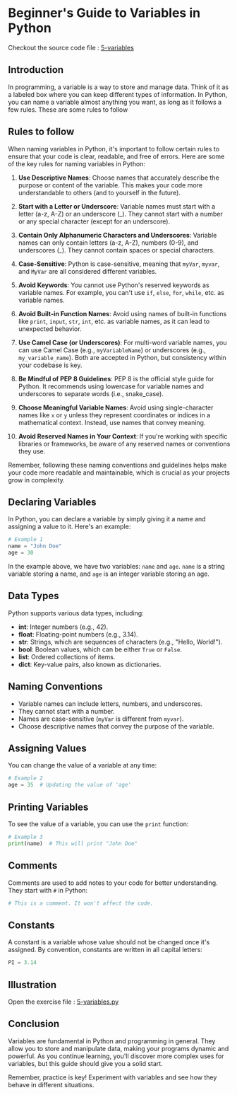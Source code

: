 # Beginner's Guide to Variables in Python

Checkout the source code file : [5-variables](https://github.com/hunterxcobby/Python-Projects/blob/main/lessons/exercises/5-variables.py)

## Introduction

In programming, a variable is a way to store and manage data. Think of it as a labeled box where you can keep different types of information. In Python, you can name a variable almost anything you want, as long as it follows a few rules. These are some rules to follow

## Rules to follow 

When naming variables in Python, it's important to follow certain rules to ensure that your code is clear, readable, and free of errors. Here are some of the key rules for naming variables in Python:

1. **Use Descriptive Names**: Choose names that accurately describe the purpose or content of the variable. This makes your code more understandable to others (and to yourself in the future).

2. **Start with a Letter or Underscore**: Variable names must start with a letter (a-z, A-Z) or an underscore (_). They cannot start with a number or any special character (except for an underscore).

3. **Contain Only Alphanumeric Characters and Underscores**: Variable names can only contain letters (a-z, A-Z), numbers (0-9), and underscores (_). They cannot contain spaces or special characters.

4. **Case-Sensitive**: Python is case-sensitive, meaning that `myVar`, `myvar`, and `MyVar` are all considered different variables.

5. **Avoid Keywords**: You cannot use Python's reserved keywords as variable names. For example, you can't use `if`, `else`, `for`, `while`, etc. as variable names.

6. **Avoid Built-in Function Names**: Avoid using names of built-in functions like `print`, `input`, `str`, `int`, etc. as variable names, as it can lead to unexpected behavior.

7. **Use Camel Case (or Underscores)**: For multi-word variable names, you can use Camel Case (e.g., `myVariableName`) or underscores (e.g., `my_variable_name`). Both are accepted in Python, but consistency within your codebase is key.

8. **Be Mindful of PEP 8 Guidelines**: PEP 8 is the official style guide for Python. It recommends using lowercase for variable names and underscores to separate words (i.e., snake_case).

9. **Choose Meaningful Variable Names**: Avoid using single-character names like `x` or `y` unless they represent coordinates or indices in a mathematical context. Instead, use names that convey meaning.

10. **Avoid Reserved Names in Your Context**: If you're working with specific libraries or frameworks, be aware of any reserved names or conventions they use.

Remember, following these naming conventions and guidelines helps make your code more readable and maintainable, which is crucial as your projects grow in complexity.

## Declaring Variables

In Python, you can declare a variable by simply giving it a name and assigning a value to it. Here's an example:

```python
# Example 1
name = "John Doe"
age = 30
```

In the example above, we have two variables: `name` and `age`. `name` is a string variable storing a name, and `age` is an integer variable storing an age.

## Data Types

Python supports various data types, including:

- **int**: Integer numbers (e.g., 42).
- **float**: Floating-point numbers (e.g., 3.14).
- **str**: Strings, which are sequences of characters (e.g., "Hello, World!").
- **bool**: Boolean values, which can be either `True` or `False`.
- **list**: Ordered collections of items.
- **dict**: Key-value pairs, also known as dictionaries.

## Naming Conventions

- Variable names can include letters, numbers, and underscores.
- They cannot start with a number.
- Names are case-sensitive (`myVar` is different from `myvar`).
- Choose descriptive names that convey the purpose of the variable.

## Assigning Values

You can change the value of a variable at any time:

```python
# Example 2
age = 35  # Updating the value of 'age'
```

## Printing Variables

To see the value of a variable, you can use the `print` function:

```python
# Example 3
print(name)  # This will print "John Doe"
```

## Comments

Comments are used to add notes to your code for better understanding. They start with `#` in Python:

```python
# This is a comment. It won't affect the code.
```

## Constants

A constant is a variable whose value should not be changed once it's assigned. By convention, constants are written in all capital letters:

```python
PI = 3.14
```

## Illustration

Open the exercise file : [5-variables.py](https://github.com/hunterxcobby/Python-Projects/blob/main/lessons/exercises/5-variables.py)

## Conclusion

Variables are fundamental in Python and programming in general. They allow you to store and manipulate data, making your programs dynamic and powerful. As you continue learning, you'll discover more complex uses for variables, but this guide should give you a solid start.

Remember, practice is key! Experiment with variables and see how they behave in different situations.
```
